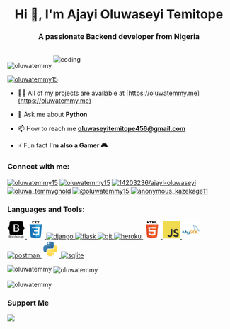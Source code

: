 <h1 align="center">Hi 👋, I'm Ajayi Oluwaseyi Temitope</h1>
<h3 align="center">A passionate Backend developer from Nigeria</h3>

<br>

<img align="right" alt="coding" width="400" src="https://media.tenor.com/NOYF3f82b_gAAAAC/programmer.gif">

<p align="left"> <img src="https://komarev.com/ghpvc/?username=oluwatemmy&label=Profile%20views&color=0e75b6&style=flat" alt="oluwatemmy" /> </p>

<p align="left"> <a href="https://twitter.com/oluwatemmy15" target="blank"><img src="https://img.shields.io/twitter/follow/oluwatemmy15?logo=twitter&style=for-the-badge" alt="oluwatemmy15" /></a> </p>

- 👨‍💻 All of my projects are available at [https://oluwatemmy.me](https://oluwatemmy.me)

- 💬 Ask me about **Python**

- 📫 How to reach me **oluwaseyitemitope456@gmail.com**

- ⚡ Fun fact **I'm also a Gamer 🎮**

<h3 align="left">Connect with me:</h3>
<p align="left">
<a href="https://twitter.com/oluwatemmy15" target="blank"><img align="center" src="https://raw.githubusercontent.com/rahuldkjain/github-profile-readme-generator/master/src/images/icons/Social/twitter.svg" alt="oluwatemmy15" height="30" width="40" /></a>
<a href="https://linkedin.com/in/aotem11" target="blank"><img align="center" src="https://raw.githubusercontent.com/rahuldkjain/github-profile-readme-generator/master/src/images/icons/Social/linked-in-alt.svg" alt="oluwatemmy15" height="30" width="40" /></a>
<a href="https://stackoverflow.com/users/14203236/ajayi-oluwaseyi" target="blank"><img align="center" src="https://raw.githubusercontent.com/rahuldkjain/github-profile-readme-generator/master/src/images/icons/Social/stack-overflow.svg" alt="14203236/ajayi-oluwaseyi" height="30" width="40" /></a>
<a href="https://instagram.com/oluwa_temmyghold" target="blank"><img align="center" src="https://raw.githubusercontent.com/rahuldkjain/github-profile-readme-generator/master/src/images/icons/Social/instagram.svg" alt="oluwa_temmyghold" height="30" width="40" /></a>
<a href="https://hashnode.com/@oluwatemmy15" target="blank"><img align="center" src="https://raw.githubusercontent.com/rahuldkjain/github-profile-readme-generator/master/src/images/icons/Social/hashnode.svg" alt="@oluwatemmy15" height="30" width="40" /></a>
<a href="https://www.leetcode.com/anonymous_kazekage11" target="blank"><img align="center" src="https://raw.githubusercontent.com/rahuldkjain/github-profile-readme-generator/master/src/images/icons/Social/leet-code.svg" alt="anonymous_kazekage11" height="30" width="40" /></a>
</p>

<h3 align="left">Languages and Tools:</h3>
<p align="left"> <a href="https://getbootstrap.com" target="_blank" rel="noreferrer"> <img src="https://raw.githubusercontent.com/devicons/devicon/master/icons/bootstrap/bootstrap-plain-wordmark.svg" alt="bootstrap" width="40" height="40"/> </a> <a href="https://www.w3schools.com/css/" target="_blank" rel="noreferrer"> <img src="https://raw.githubusercontent.com/devicons/devicon/master/icons/css3/css3-original-wordmark.svg" alt="css3" width="40" height="40"/> </a> <a href="https://www.djangoproject.com/" target="_blank" rel="noreferrer"> <img src="https://cdn.worldvectorlogo.com/logos/django.svg" alt="django" width="40" height="40"/> </a> <a href="https://flask.palletsprojects.com/" target="_blank" rel="noreferrer"> <img src="https://www.vectorlogo.zone/logos/pocoo_flask/pocoo_flask-icon.svg" alt="flask" width="40" height="40"/> </a> <a href="https://git-scm.com/" target="_blank" rel="noreferrer"> <img src="https://www.vectorlogo.zone/logos/git-scm/git-scm-icon.svg" alt="git" width="40" height="40"/> </a> <a href="https://heroku.com" target="_blank" rel="noreferrer"> <img src="https://www.vectorlogo.zone/logos/heroku/heroku-icon.svg" alt="heroku" width="40" height="40"/> </a> <a href="https://www.w3.org/html/" target="_blank" rel="noreferrer"> <img src="https://raw.githubusercontent.com/devicons/devicon/master/icons/html5/html5-original-wordmark.svg" alt="html5" width="40" height="40"/> </a> <a href="https://developer.mozilla.org/en-US/docs/Web/JavaScript" target="_blank" rel="noreferrer"> <img src="https://raw.githubusercontent.com/devicons/devicon/master/icons/javascript/javascript-original.svg" alt="javascript" width="40" height="40"/> </a> <a href="https://www.mysql.com/" target="_blank" rel="noreferrer"> <img src="https://raw.githubusercontent.com/devicons/devicon/master/icons/mysql/mysql-original-wordmark.svg" alt="mysql" width="40" height="40"/> </a> <a href="https://postman.com" target="_blank" rel="noreferrer"> <img src="https://www.vectorlogo.zone/logos/getpostman/getpostman-icon.svg" alt="postman" width="40" height="40"/> </a> <a href="https://www.python.org" target="_blank" rel="noreferrer"> <img src="https://raw.githubusercontent.com/devicons/devicon/master/icons/python/python-original.svg" alt="python" width="40" height="40"/> </a> <a href="https://www.sqlite.org/" target="_blank" rel="noreferrer"> <img src="https://www.vectorlogo.zone/logos/sqlite/sqlite-icon.svg" alt="sqlite" width="40" height="40"/> </a> </p>

<p><img align="left" src="https://github-readme-stats.vercel.app/api/top-langs?username=oluwatemmy&show_icons=true&locale=en&layout=compact" alt="oluwatemmy" /></p>

<p>&nbsp;<img align="center" src="https://github-readme-stats.vercel.app/api?username=oluwatemmy&show_icons=true&locale=en" alt="oluwatemmy" /></p>

<p><img align="center" src="https://github-readme-streak-stats.herokuapp.com/?user=oluwatemmy&" alt="oluwatemmy" /></p>

### Support Me

<a href="https://www.buymeacoffee.com/oluwatemmy"><img src="https://cdn.buymeacoffee.com/buttons/v2/default-yellow.png" width="200" /></a>
